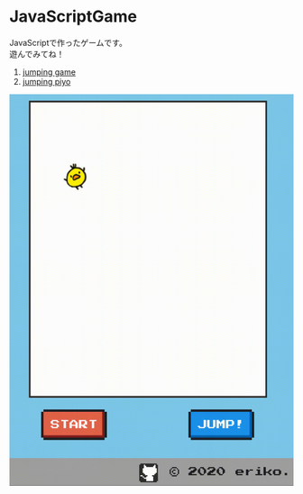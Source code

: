# JavaScriptGame

JavaScriptで作ったゲームです。  
遊んでみてね！

1. [jumping game](https://jumping.surge.sh)
2. [jumping piyo](https://jumping-piyo.surge.sh)

![jumping gage](./img/jumping-piyo.gif)